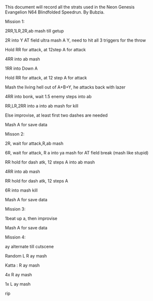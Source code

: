 This document will record all the strats used in the Neon Genesis
Evangelion N64 Blindfolded Speedrun. By Bubzia.

Mission 1:

2RR,1LR,2R,ab mash till getup

2R into Y AT field ultra mash A Y, need to hit all 3 triggers for the
throw

Hold RR for attack, at 12step A for attack

4RR into ab mash

1RR into Down A

Hold RR for attack, at 12 step A for attack

Mash the living hell out of A+B+Y, he attacks back with lazer

4RR into bonk, wait 1.5 enemy steps into ab

RR,LR,2RR into a into ab mash for kill

Else improvise, at least first two dashes are needed

Mash A for save data

Misson 2:

2R, wait for attack,R,ab mash

6R, wait for attack, R a into ya mash for AT field break (mash like
stupid)

RR hold for dash atk, 12 steps A into ab mash

4RR into ab mash

RR hold for dash atk, 12 steps A

6R into mash kill

Mash A for save data

Mission 3:

1beat up a, then improvise

Mash A for save data

Mission 4:

ay alternate till cutscene

Random L R ay mash

Katta : R ay mash

4x R ay mash

1x L ay mash

rip
